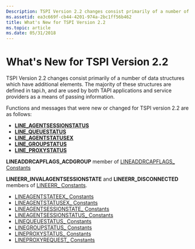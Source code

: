 ```yaml
---
Description: TSPI Version 2.2 changes consist primarily of a number of data structures which have additional elements.
ms.assetid: ea3c669f-cb44-4201-974a-2bc1ff56b462
title: What's New for TSPI Version 2.2
ms.topic: article
ms.date: 05/31/2018
---
```


# What's New for TSPI Version 2.2

TSPI Version 2.2 changes consist primarily of a number of data structures which have additional elements. The majority of these structures are defined in tapi.h, and are used by both TAPI applications and service providers as a means of passing information.

Functions and messages that were new or changed for TSPI version 2.2 are as follows:

-   [**LINE_AGENTSESSIONSTATUS**](./line-agentsessionstatus.md)
-   [**LINE_QUEUESTATUS**](./line-queuestatus.md)
-   [**LINE_AGENTSTATUSEX**](./line-agentstatusex.md)
-   [**LINE_GROUPSTATUS**](./line-groupstatus.md)
-   [**LINE_PROXYSTATUS**](./line-proxystatus.md)

**LINEADDRCAPFLAGS_ACDGROUP** member of [LINEADDRCAPFLAGS_ Constants](./lineaddrcapflags--constants.md)

**LINEERR_INVALAGENTSESSIONSTATE** and **LINEERR_DISCONNECTED** members of [LINEERR_ Constants](./lineerr--constants.md).

-   [LINEAGENTSTATEEX_ Constants](./lineagentstateex--constants.md)
-   [LINEAGENTSTATUSEX_ Constants](./lineagentstatusex--constants.md)
-   [LINEAGENTSESSIONSTATE_ Constants](./lineagentsessionstate--constants.md)
-   [LINEAGENTSESSIONSTATUS_ Constants](./lineagentsessionstatus--constants.md)
-   [LINEQUEUESTATUS_ Constants](./linequeuestatus--constants.md)
-   [LINEGROUPSTATUS_ Constants](./linegroupstatus--constants.md)
-   [LINEPROXYSTATUS_ Constants](./lineproxystatus--constants.md)
-   [LINEPROXYREQUEST_ Constants](./lineproxyrequest--constants.md)

 

 
